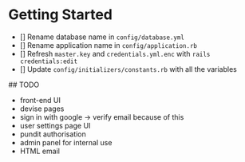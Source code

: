 # Getting Started

- [] Rename database name in `config/database.yml`
- [] Rename application name in `config/application.rb`
- [] Refresh `master.key` and `credentials.yml.enc` with `rails credentials:edit`
- [] Update `config/initializers/constants.rb` with all the variables

## TODO

- front-end UI
- devise pages
- sign in with google -> verify email because of this
- user settings page UI
- pundit authorisation
- admin panel for internal use
- HTML email
